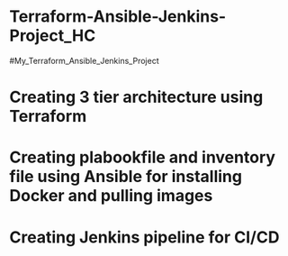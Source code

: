 # Terraform-Ansible-Jenkins-Project_HC
   
   #My_Terraform_Ansible_Jenkins_Project
   
   # Creating 3 tier architecture using Terraform
   # Creating plabookfile and inventory file using Ansible for installing Docker and pulling images
   # Creating Jenkins pipeline for CI/CD
